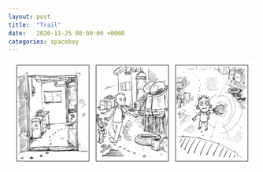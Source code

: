 ```yaml
---
layout: post
title:  "Trail"
date:   2020-11-25 00:00:00 +0000
categories: spaceboy
---
```


[![Trail](spaceboy/11%20-%20trail.png)](spaceboy/11%20-%20trail.png)

